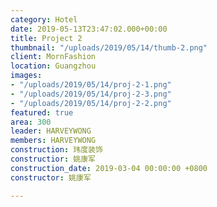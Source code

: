 ```yaml
---
category: Hotel
date: 2019-05-13T23:47:02.000+00:00
title: Project 2
thumbnail: "/uploads/2019/05/14/thumb-2.png"
client: MornFashion
location: Guangzhou
images:
- "/uploads/2019/05/14/proj-2-1.png"
- "/uploads/2019/05/14/proj-2-3.png"
- "/uploads/2019/05/14/proj-2-2.png"
featured: true
area: 300
leader: HARVEYWONG
members: HARVEYWONG
construction: 玮度装饰
constructior: 姚康军
construction_date: 2019-03-04 00:00:00 +0800
constructor: 姚康军

---
```

